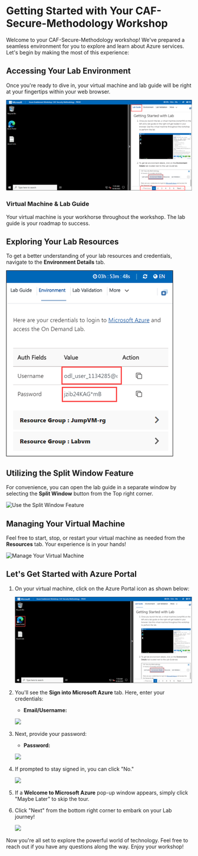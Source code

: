# **Getting Started with Your CAF-Secure-Methodology Workshop**

Welcome to your CAF-Secure-Methodology workshop! We've prepared a seamless environment for you to explore and learn about Azure services. Let's begin by making the most of this experience:
 
## **Accessing Your Lab Environment**
 
Once you're ready to dive in, your virtual machine and lab guide will be right at your fingertips within your web browser.

  ![](images/CAF(1).png)

### **Virtual Machine & Lab Guide**
 
Your virtual machine is your workhorse throughout the workshop. The lab guide is your roadmap to success.
 
## **Exploring Your Lab Resources**
 
To get a better understanding of your lab resources and credentials, navigate to the **Environment Details** tab.

  ![](images/CAF(3).png)
 
## **Utilizing the Split Window Feature**
 
For convenience, you can open the lab guide in a separate window by selecting the **Split Window** button from the Top right corner.
 
![Use the Split Window Feature](../Images/spl.png)
 
## **Managing Your Virtual Machine**
 
Feel free to start, stop, or restart your virtual machine as needed from the **Resources** tab. Your experience is in your hands!
 
![Manage Your Virtual Machine](../Images/res.png)
 
## **Let's Get Started with Azure Portal**
 
1. On your virtual machine, click on the Azure Portal icon as shown below:

    ![](images/CAF(2).png)

2. You'll see the **Sign into Microsoft Azure** tab. Here, enter your credentials:
 
   - **Email/Username:** <inject key="AzureAdUserEmail"></inject>
 
    ![](images/enter-email.jpg)
 
3. Next, provide your password:
 
   - **Password:** <inject key="AzureAdUserPassword"></inject>
 
    ![](images/password-signin.jpg)
 
4. If prompted to stay signed in, you can click "No."

    ![](images/stay-sign-in.jpg)
  
5. If a **Welcome to Microsoft Azure** pop-up window appears, simply click "Maybe Later" to skip the tour.
 
6. Click "Next" from the bottom right corner to embark on your Lab journey!

    ![](images/next-page-open.jpg)
   
Now you're all set to explore the powerful world of technology. Feel free to reach out if you have any questions along the way. Enjoy your workshop!
